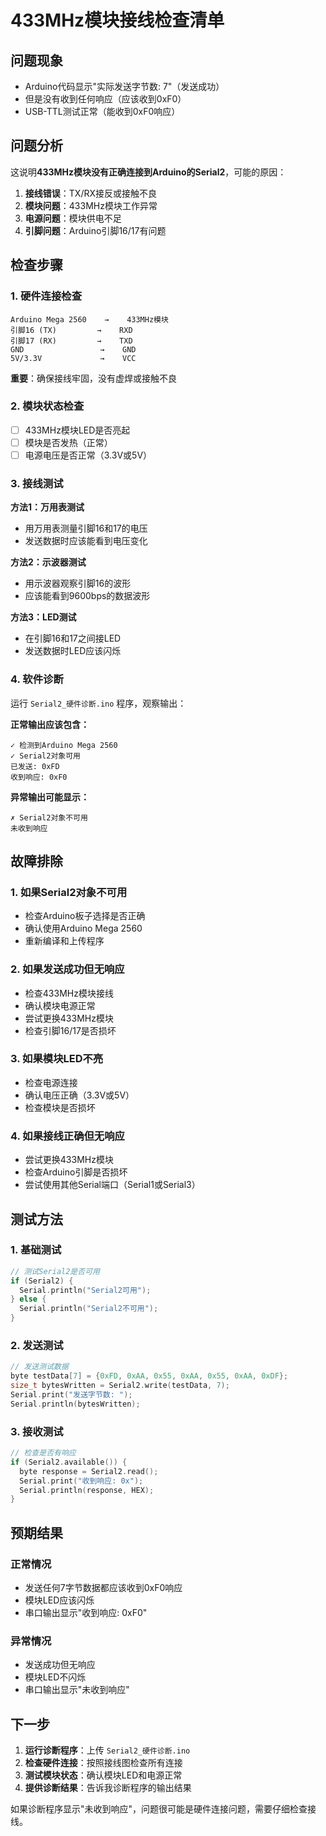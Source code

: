 # 433MHz模块接线检查清单

## 问题现象
- Arduino代码显示"实际发送字节数: 7"（发送成功）
- 但是没有收到任何响应（应该收到0xF0）
- USB-TTL测试正常（能收到0xF0响应）

## 问题分析
这说明**433MHz模块没有正确连接到Arduino的Serial2**，可能的原因：

1. **接线错误**：TX/RX接反或接触不良
2. **模块问题**：433MHz模块工作异常
3. **电源问题**：模块供电不足
4. **引脚问题**：Arduino引脚16/17有问题

## 检查步骤

### 1. 硬件连接检查
```
Arduino Mega 2560    →    433MHz模块
引脚16 (TX)         →    RXD
引脚17 (RX)         →    TXD
GND                 →    GND
5V/3.3V             →    VCC
```

**重要**：确保接线牢固，没有虚焊或接触不良

### 2. 模块状态检查
- [ ] 433MHz模块LED是否亮起
- [ ] 模块是否发热（正常）
- [ ] 电源电压是否正常（3.3V或5V）

### 3. 接线测试
**方法1：万用表测试**
- 用万用表测量引脚16和17的电压
- 发送数据时应该能看到电压变化

**方法2：示波器测试**
- 用示波器观察引脚16的波形
- 应该能看到9600bps的数据波形

**方法3：LED测试**
- 在引脚16和17之间接LED
- 发送数据时LED应该闪烁

### 4. 软件诊断
运行 `Serial2_硬件诊断.ino` 程序，观察输出：

**正常输出应该包含：**
```
✓ 检测到Arduino Mega 2560
✓ Serial2对象可用
已发送: 0xFD
收到响应: 0xF0
```

**异常输出可能显示：**
```
✗ Serial2对象不可用
未收到响应
```

## 故障排除

### 1. 如果Serial2对象不可用
- 检查Arduino板子选择是否正确
- 确认使用Arduino Mega 2560
- 重新编译和上传程序

### 2. 如果发送成功但无响应
- 检查433MHz模块接线
- 确认模块电源正常
- 尝试更换433MHz模块
- 检查引脚16/17是否损坏

### 3. 如果模块LED不亮
- 检查电源连接
- 确认电压正确（3.3V或5V）
- 检查模块是否损坏

### 4. 如果接线正确但无响应
- 尝试更换433MHz模块
- 检查Arduino引脚是否损坏
- 尝试使用其他Serial端口（Serial1或Serial3）

## 测试方法

### 1. 基础测试
```cpp
// 测试Serial2是否可用
if (Serial2) {
  Serial.println("Serial2可用");
} else {
  Serial.println("Serial2不可用");
}
```

### 2. 发送测试
```cpp
// 发送测试数据
byte testData[7] = {0xFD, 0xAA, 0x55, 0xAA, 0x55, 0xAA, 0xDF};
size_t bytesWritten = Serial2.write(testData, 7);
Serial.print("发送字节数: ");
Serial.println(bytesWritten);
```

### 3. 接收测试
```cpp
// 检查是否有响应
if (Serial2.available()) {
  byte response = Serial2.read();
  Serial.print("收到响应: 0x");
  Serial.println(response, HEX);
}
```

## 预期结果

### 正常情况
- 发送任何7字节数据都应该收到0xF0响应
- 模块LED应该闪烁
- 串口输出显示"收到响应: 0xF0"

### 异常情况
- 发送成功但无响应
- 模块LED不闪烁
- 串口输出显示"未收到响应"

## 下一步

1. **运行诊断程序**：上传 `Serial2_硬件诊断.ino`
2. **检查硬件连接**：按照接线图检查所有连接
3. **测试模块状态**：确认模块LED和电源正常
4. **提供诊断结果**：告诉我诊断程序的输出结果

如果诊断程序显示"未收到响应"，问题很可能是硬件连接问题，需要仔细检查接线。
